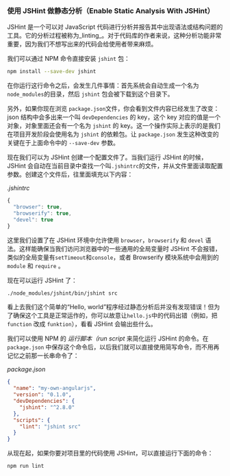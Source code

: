 ### 使用 JSHint 做静态分析（Enable Static Analysis With JSHint）

JSHint 是一个可以对 JavaScript 代码进行分析并报告其中出现语法或结构问题的工具。它的分析过程被称为_linting_。对于代码库的作者来说，这种分析功能非常重要，因为我们不想写出来的代码会给使用者带来麻烦。

我们可以通过 NPM 命令直接安装 `jshint` 包：

```bash
npm install --save-dev jshint
```

在你运行这行命令之后，会发生几件事情：首先系统会自动生成一个名为`node_modules`的目录，然后 `jshint` 包会被下载到这个目录下。

另外，如果你现在浏览 `package.json`文件，你会看到文件内容已经发生了改变：json 结构中会多出来一个叫 `devDependencies` 的 key，这个 key 对应的值是一个对象，对象里面还会有一个名为 `jshint` 的 key。这一个操作实际上表示的是我们在项目开发阶段会使用名为 `jshint` 的依赖包。让 `package.json` 发生这种改变的关键在于上面命令中的 `--save-dev` 参数。

现在我们可以为 JSHint 创建一个配置文件了。当我们运行 JSHint 的时候，JSHint 会自动在当前目录中查找一个叫`.jshintrc`的文件，并从文件里面读取配置参数。创建这个文件后，往里面填充以下内容：

_.jshintrc_

```js
{
  "browser": true,
  "browserify": true,
  "devel": true
}
```

这里我们设置了在 JSHint 环境中允许使用 `browser`，`browserify` 和 `devel` 语法。这样能确保当我们访问浏览器中的一些通用的全局变量时 JSHint 不会报错，类似的全局变量有`setTimeout`和`console`，或者 Browserify 模块系统中会用到的 `module` 和 `require` 。

现在可以运行 JSHint 了：

```bash
./node_modules/jshint/bin/jshint src
```

看上去我们这个简单的“Hello, world”程序经过静态分析后并没有发现错误！但为了确保这个工具是正常运作的，你可以故意让`hello.js`中的代码出错（例如，把 `function` 改成 `funktion`），看看 JSHint 会输出些什么。

我们可以使用 NPM 的 _运行脚本（run script_ 来简化运行 JSHint 的命令。在 `package.json` 中保存这个命令后，以后我们就可以直接使用简写命令，而不用再记忆之前那一长串命令了：

_package.json_

```json
{
  "name": "my-own-angularjs",
  "version": "0.1.0",
  "devDependencies": {
    "jshint": "^2.8.0"
  },
  "scripts": {
    "lint": "jshint src"
  }
}
```

从现在起，如果你要对项目里的代码使用 JSHint，可以直接运行下面的命令：

```bash
npm run lint
```



